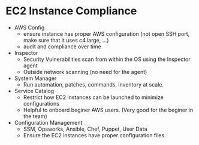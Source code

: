 # EC2 Instance Compliance

- AWS Config
  - ensure instance has proper AWS configuration (not open SSH port, make sure that it uses c4.large, ...)
  - audit and compliance over time
- Inspector
  - Security Vulnerabilities scan from within the OS using the Inspector agent
  - Outside network scanning (no need for the agent)
- System Manager
  - Run automation, patches, commands, inventory at scale.
- Service Catalog
  - Restrict how EC2 instances can be launched to minimize configurations
  - Helpful to onboard beginer AWS users. (Very good for the beginer in the team)
- Configuration Management
  - SSM, Opsworks, Ansible, Chef, Puppet, User Data
  - Ensure the EC2 instances have proper configuration files.
